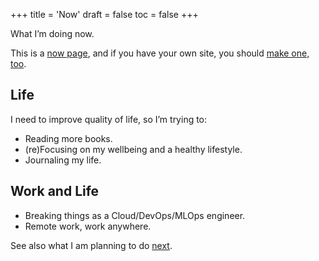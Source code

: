 +++
title = 'Now'
draft = false
toc = false
+++

What I’m doing now.

This is a [now page](https://nownownow.com/), and if you have your own site, you should [make one, too](https://nownownow.com/about).

## Life

I need to improve quality of life, so I’m trying to:

- Reading more books.
- (re)Focusing on my wellbeing and a healthy lifestyle.
- Journaling my life.

## Work and Life

- Breaking things as a Cloud/DevOps/MLOps engineer.
- Remote work, work anywhere.

See also what I am planning to do [next](next.md).
